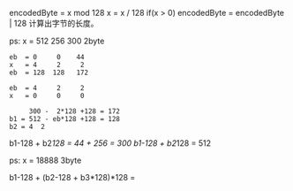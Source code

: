 encodedByte  = x mod 128
x = x / 128
if(x > 0)
encodedByte = encodedByte | 128  计算出字节的长度。

ps: x   = 512  256  300 2byte

    eb  = 0     0    44
    x   = 4     2     2
    eb  = 128  128   172
    
    eb  = 4     2     2
    x   = 0     0     0

         300 -  2*128 +128 = 172
    b1 = 512 - eb*128 +128 = 128
    b2 = 4  2

b1-128 + b2*128 = 44 + 256 = 300
b1-128 + b2*128 = 512

ps: x  = 18888  3byte


b1-128 + (b2-128 + b3*128)*128 = 
